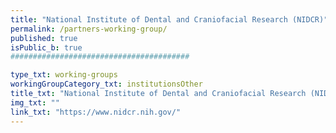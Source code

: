 ```yaml
---
title: "National Institute of Dental and Craniofacial Research (NIDCR)"
permalink: /partners-working-group/
published: true
isPublic_b: true
########################################

type_txt: working-groups
workingGroupCategory_txt: institutionsOther
title_txt: "National Institute of Dental and Craniofacial Research (NIDCR)"
img_txt: ""
link_txt: "https://www.nidcr.nih.gov/"
---
```

